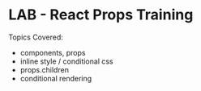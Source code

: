 

# LAB - React Props Training


Topics Covered:
 - components, props
 - inline style / conditional css
 - props.children
 - conditional rendering
  

